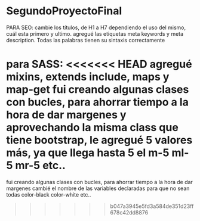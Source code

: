 # SegundoProyectoFinal
PARA SEO: cambie los títulos, de H1 a H7 dependiendo el uso del mismo, cuál esta primero y ultimo.
agregué las etiquetas meta keywords y meta description.
Todas las palabras tienen su sintaxis correctamente

para SASS:
<<<<<<< HEAD
agregué mixins, extends include, maps y map-get
fui creando algunas clases con bucles, para ahorrar tiempo a la hora de dar margenes y aprovechando la misma class que tiene bootstrap, le agregué 5 valores más, ya que llega hasta 5 el m-5 ml-5 mr-5 etc..
=======
fui creando algunas clases con bucles, para ahorrar tiempo a la hora de dar margenes
cambié el nombre de las variables declaradas para que no sean todas color-black color-white etc..
>>>>>>> b047a3945e5fd3a584de351d23ff678c42dd8876
